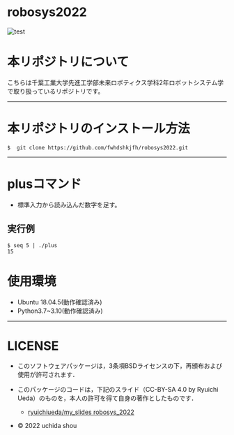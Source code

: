 # robosys2022

![test](https://github.com/ryuichiueda/robosys2022/actions/workflows/test.yml/badge.svg)
# 本リポジトリについて

こちらは千葉工業大学先進工学部未来ロボティクス学科2年ロボットシステム学で取り扱っているリポジトリです。
___

# 本リポジトリのインストール方法

```
$  git clone https://github.com/fwhdshkjfh/robosys2022.git
```
___
# plusコマンド

* 標準入力から読み込んだ数字を足す。

## 実行例
```
$ seq 5 | ./plus
15
```


# 使用環境

* Ubuntu 18.04.5(動作確認済み)
* Python3.7~3.10(動作確認済み)
___

# LICENSE

 * このソフトウェアパッケージは，3条項BSDライセンスの下，再頒布および使用が許可されます．

  * このパッケージのコードは，下記のスライド（CC-BY-SA 4.0 by Ryuichi Ueda）のものを，本人の許可を得て自身の著作としたものです．

      * [ryuichiueda/my_slides robosys_2022](https://github.com/ryuichiueda/my_slides/tree/master/robosys_2022)
  
  * © 2022 uchida shou


  






 

